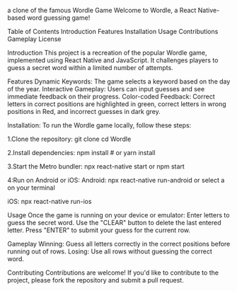 a clone of the famous Wordle Game
 Welcome to Wordle, a React Native-based word guessing game!

Table of Contents
Introduction
Features
Installation
Usage
Contributions
Gameplay
License

Introduction
This project is a recreation of the popular Wordle game, implemented using React Native and JavaScript. It challenges players to guess a secret word within a limited number of attempts.

Features
Dynamic Keywords: The game selects a keyword based on the day of the year.
Interactive Gameplay: Users can input guesses and see immediate feedback on their progress.
Color-coded Feedback: Correct letters in correct positions are highlighted in green, correct letters in wrong positions in Red, and incorrect guesses in dark grey.

Installation:
To run the Wordle game locally, follow these steps:

1.Clone the repository:
git clone <repository-url>
cd Wordle

2.Install dependencies:
npm install  # or yarn install

3.Start the Metro bundler:
 npx react-native start or npm start
 
4:Run on Android or iOS:
    Android:
       npx react-native run-android or select a on your terminal

  iOS:
    npx react-native run-ios


Usage
Once the game is running on your device or emulator:
    Enter letters to guess the secret word.
    Use the "CLEAR" button to delete the last entered letter.
    Press "ENTER" to submit your guess for the current row.


Gameplay
Winning: Guess all letters correctly in the correct positions before running out of rows.
Losing: Use all rows without guessing the correct word.

Contributing
Contributions are welcome! If you'd like to contribute to the project, please fork the repository and submit a pull request.
